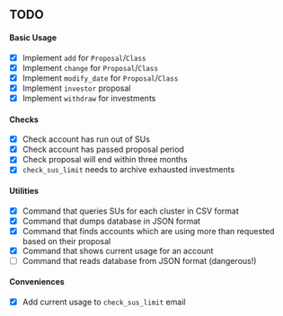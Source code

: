 TODO
---

#### Basic Usage

- [X] Implement `add` for `Proposal`/`Class`
- [X] Implement `change` for `Proposal`/`Class`
- [X] Implement `modify_date` for `Proposal`/`Class`
- [X] Implement `investor` proposal
- [X] Implement `withdraw` for investments

#### Checks

- [X] Check account has run out of SUs
- [X] Check account has passed proposal period
- [X] Check proposal will end within three months
- [X] `check_sus_limit` needs to archive exhausted investments

#### Utilities

- [X] Command that queries SUs for each cluster in CSV format
- [X] Command that dumps database in JSON format
- [X] Command that finds accounts which are using more than requested based on
  their proposal
- [X] Command that shows current usage for an account
- [ ] Command that reads database from JSON format (dangerous!)

#### Conveniences

- [X] Add current usage to `check_sus_limit` email
